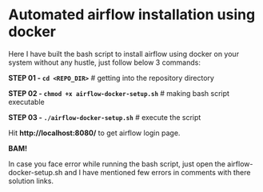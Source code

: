 
<h1> Automated airflow installation using docker </h1>

Here I have built the bash script to install airflow using docker on your system without any hustle, just follow below 3 commands:

**STEP 01 - ```cd <REPO_DIR>```** # getting into the repository directory

**STEP 02 - ```chmod +x airflow-docker-setup.sh```** # making bash script executable

**STEP 03 - ```./airflow-docker-setup.sh```** # execute the script

Hit **http://localhost:8080/** to get airflow login page.

**BAM!**

In case you face error while running the bash script, just open the airflow-docker-setup.sh and I have mentioned few errors in comments with there solution links.
